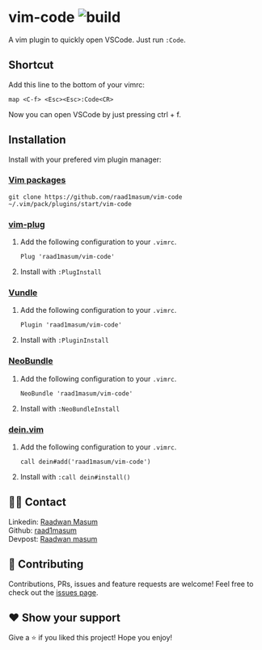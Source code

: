 vim-code ![build](https://api.travis-ci.com/raad1masum/personal-site.svg?branch=master&status=passed)
========
A vim plugin to quickly open VSCode. Just run `:Code`.

Shortcut
--------
Add this line to the bottom of your vimrc:
```vim
map <C-f> <Esc><Esc>:Code<CR>
```
Now you can open VSCode by just pressing ctrl + f.

Installation
------------
Install with your prefered vim plugin manager:

### [Vim packages][]
    git clone https://github.com/raad1masum/vim-code ~/.vim/pack/plugins/start/vim-code

### [vim-plug][]

1. Add the following configuration to your `.vimrc`.

       Plug 'raad1masum/vim-code'
        
2. Install with `:PlugInstall`

### [Vundle][]

1. Add the following configuration to your `.vimrc`.

       Plugin 'raad1masum/vim-code'
        
2. Install with `:PluginInstall`

### [NeoBundle][]

1. Add the following configuration to your `.vimrc`.

       NeoBundle 'raad1masum/vim-code'
        
2. Install with `:NeoBundleInstall`

### [dein.vim][]

1. Add the following configuration to your `.vimrc`.

       call dein#add('raad1masum/vim-code')
        
2. Install with `:call dein#install()`

[Vim packages]: https://vimhelp.org/repeat.txt.html#packages
[vim-plug]: https://github.com/junegunn/vim-plug
[Vundle]: https://github.com/VundleVim/Vundle.vim
[NeoBundle]: https://github.com/Shougo/neobundle.vim
[dein.vim]: https://github.com/Shougo/dein.vim

## 👨‍💻 Contact

Linkedin: [Raadwan Masum](https://www.linkedin.com/in/raadwan-masum-9147bb1a5)
<br>
Github: [raad1masum](https://github.com/raad1masum)
<br>
Devpost: [Raadwan masum](https://devpost.com/raad1masum)

## 🤝 Contributing

Contributions, PRs, issues and feature requests are welcome! Feel free to check out the [issues page](https://github.com/raad1masum/vim-code/issues). 

## ❤️ Show your support

Give a ⭐️ if you liked this project!
Hope you enjoy!
